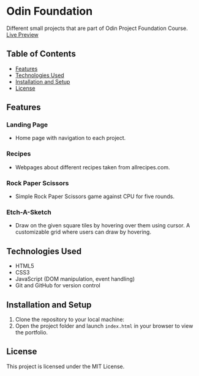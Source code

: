 # Odin Foundation

Different small projects that are part of Odin Project Foundation Course.
[Live Preview](https://remipish.github.io/odin-foundation/index.html)

## Table of Contents
- [Features](#features)
- [Technologies Used](#technologies-used)
- [Installation and Setup](#installation-and-setup)
- [License](#license)
## Features
### Landing Page
- Home page with navigation to each project.
### Recipes
- Webpages about different recipes taken from allrecipes.com.
### Rock Paper Scissors
- Simple Rock Paper Scissors game against CPU for five rounds.
### Etch-A-Sketch
- Draw on the given square tiles by hovering over them using cursor. A customizable grid where users can draw by hovering.

## Technologies Used
- HTML5
- CSS3
- JavaScript (DOM manipulation, event handling)
- Git and GitHub for version control

## Installation and Setup
1. Clone the repository to your local machine:
2. Open the project folder and launch `index.html` in your browser to view the portfolio.

## License
This project is licensed under the MIT License.
